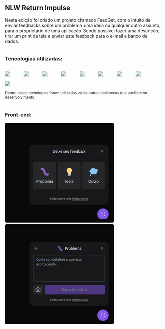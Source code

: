 ## NLW Return Impulse

<div>
    <p>Nesta edição foi criado um projeto chamado FeedGet, com o intuito de enviar feedbacks sobre um problema, uma ideia ou qualquer outro assunto, para o proprietário de uma aplicação. Sendo possível fazer uma descrição, tirar um print da tela e enviar este feedback para o e-mail e banco de dados.
    </p>
    <div style=" display: flex; flex-direction: column; gap: 15px;" >
        <h3>Tencologias utilizadas:</h3>
            <div style="display: flex; flex-wrap: wrap; gap: 15px;" >
                <img width="45px" src="https://cdn.jsdelivr.net/gh/devicons/devicon/icons/react/react-original.svg" />
                <img width="45px" src="https://cdn.jsdelivr.net/gh/devicons/devicon/icons/typescript/typescript-original.svg" />
                <img width="45px" src="https://cdn.jsdelivr.net/gh/devicons/devicon/icons/nodejs/nodejs-original.svg" />
                <img width="45px" src="https://cdn.jsdelivr.net/gh/devicons/devicon/icons/tailwindcss/tailwindcss-original-wordmark.svg" />
                <img width="45px" src="https://cdn.jsdelivr.net/gh/devicons/devicon/icons/figma/figma-original.svg" />
                <img width="45px" src="https://cdn.jsdelivr.net/gh/devicons/devicon/icons/git/git-original.svg" />
                <img width="45px" src="https://cdn.jsdelivr.net/gh/devicons/devicon/icons/github/github-original.svg" />
                <img width="45px" src="https://cdn.jsdelivr.net/gh/devicons/devicon/icons/javascript/javascript-original.svg" />
                <img width="45px" src="https://cdn.jsdelivr.net/gh/devicons/devicon/icons/postgresql/postgresql-original.svg" />
            </div>
            <small>Dentre essas tecnologias foram utilizadas várias outras bibliotecas que auxiliam no desenvolvimento.</small>
    </div><br>
    <div>
        <h3>Front-end:</h3>
        <div style="display: flex; flex-wrap: wrap; gap: 5px; align-items: center justify-content: center">
            <img style="border-radius: 5px; max-width: 350px" src="./screenshot/screen01.png">
            <img style="border-radius: 5px; max-width: 350px" src="./screenshot/screen02.png">
        </div>
    </div>

</div>
